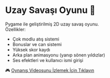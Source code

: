 # Uzay Savaşı Oyunu 🚀

Pygame ile geliştirilmiş 2D uzay savaş oyunu.  
Özellikler:
- Çok modlu atış sistemi
- Bonuslar ve can sistemi
- Yüksek skor kaydı
- Arka plan animasyonu (yanıp sönen yıldızlar)
- Ses efektleri ve kullanıcı ismi girişi

🎮 [Oynanış Videosunu İzlemek İçin Tıklayın]([https://youtu.be/abc123xyz](https://www.youtube.com/watch?v=rN5wbAE0AG0))
